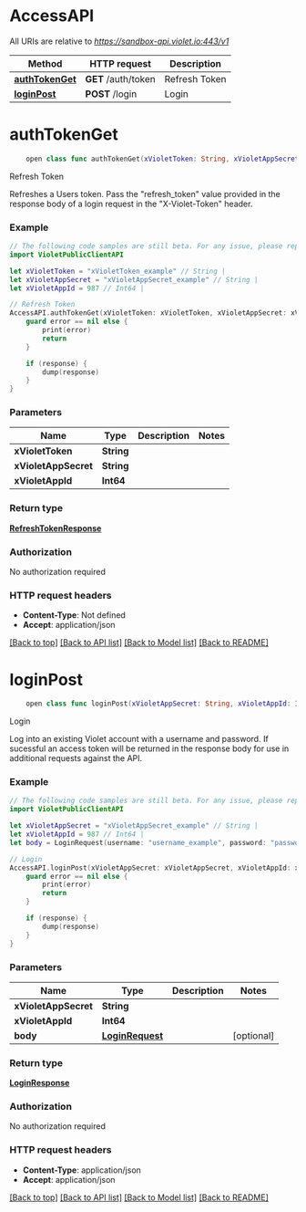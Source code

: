 # AccessAPI

All URIs are relative to *https://sandbox-api.violet.io:443/v1*

Method | HTTP request | Description
------------- | ------------- | -------------
[**authTokenGet**](AccessAPI.md#authtokenget) | **GET** /auth/token | Refresh Token
[**loginPost**](AccessAPI.md#loginpost) | **POST** /login | Login


# **authTokenGet**
```swift
    open class func authTokenGet(xVioletToken: String, xVioletAppSecret: String, xVioletAppId: Int64, completion: @escaping (_ data: RefreshTokenResponse?, _ error: Error?) -> Void)
```

Refresh Token

Refreshes a Users token. Pass the \"refresh_token\" value provided in the response body of a login request in the \"X-Violet-Token\" header.

### Example
```swift
// The following code samples are still beta. For any issue, please report via http://github.com/OpenAPITools/openapi-generator/issues/new
import VioletPublicClientAPI

let xVioletToken = "xVioletToken_example" // String | 
let xVioletAppSecret = "xVioletAppSecret_example" // String | 
let xVioletAppId = 987 // Int64 | 

// Refresh Token
AccessAPI.authTokenGet(xVioletToken: xVioletToken, xVioletAppSecret: xVioletAppSecret, xVioletAppId: xVioletAppId) { (response, error) in
    guard error == nil else {
        print(error)
        return
    }

    if (response) {
        dump(response)
    }
}
```

### Parameters

Name | Type | Description  | Notes
------------- | ------------- | ------------- | -------------
 **xVioletToken** | **String** |  | 
 **xVioletAppSecret** | **String** |  | 
 **xVioletAppId** | **Int64** |  | 

### Return type

[**RefreshTokenResponse**](RefreshTokenResponse.md)

### Authorization

No authorization required

### HTTP request headers

 - **Content-Type**: Not defined
 - **Accept**: application/json

[[Back to top]](#) [[Back to API list]](../README.md#documentation-for-api-endpoints) [[Back to Model list]](../README.md#documentation-for-models) [[Back to README]](../README.md)

# **loginPost**
```swift
    open class func loginPost(xVioletAppSecret: String, xVioletAppId: Int64, body: LoginRequest? = nil, completion: @escaping (_ data: LoginResponse?, _ error: Error?) -> Void)
```

Login

Log into an existing Violet account with a username and password. If sucessful an access token will be returned in the response body for use in additional requests against the API.

### Example
```swift
// The following code samples are still beta. For any issue, please report via http://github.com/OpenAPITools/openapi-generator/issues/new
import VioletPublicClientAPI

let xVioletAppSecret = "xVioletAppSecret_example" // String | 
let xVioletAppId = 987 // Int64 | 
let body = LoginRequest(username: "username_example", password: "password_example") // LoginRequest |  (optional)

// Login
AccessAPI.loginPost(xVioletAppSecret: xVioletAppSecret, xVioletAppId: xVioletAppId, body: body) { (response, error) in
    guard error == nil else {
        print(error)
        return
    }

    if (response) {
        dump(response)
    }
}
```

### Parameters

Name | Type | Description  | Notes
------------- | ------------- | ------------- | -------------
 **xVioletAppSecret** | **String** |  | 
 **xVioletAppId** | **Int64** |  | 
 **body** | [**LoginRequest**](LoginRequest.md) |  | [optional] 

### Return type

[**LoginResponse**](LoginResponse.md)

### Authorization

No authorization required

### HTTP request headers

 - **Content-Type**: application/json
 - **Accept**: application/json

[[Back to top]](#) [[Back to API list]](../README.md#documentation-for-api-endpoints) [[Back to Model list]](../README.md#documentation-for-models) [[Back to README]](../README.md)

